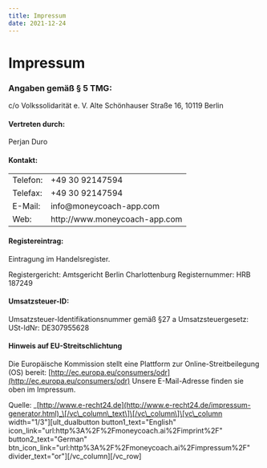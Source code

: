 ```yaml
---
title: Impressum 
date: 2021-12-24
---
```


# Impressum

### Angaben gemäß § 5 TMG:

c/o Volkssolidarität e. V. Alte Schönhauser Straße 16, 10119 Berlin

#### Vertreten durch:

Perjan Duro

#### Kontakt:

<table><tbody><tr><td>Telefon:</td><td>+49 30 92147594</td></tr><tr><td>Telefax:</td><td>+49 30 92147594</td></tr><tr><td>E-Mail:</td><td>info@moneycoach-app.com</td></tr><tr><td>Web:</td><td>http://www.moneycoach-app.com</td></tr></tbody></table>

#### Registereintrag:

Eintragung im Handelsregister.

Registergericht: Amtsgericht Berlin Charlottenburg Registernummer: HRB 187249

#### Umsatzsteuer-ID:

Umsatzsteuer-Identifikationsnummer gemäß §27 a Umsatzsteuergesetz: USt-IdNr: DE307955628

#### Hinweis auf EU-Streitschlichtung

Die Europäische Kommission stellt eine Plattform zur Online-Streitbeilegung (OS) bereit: [http://ec.europa.eu/consumers/odr](http://ec.europa.eu/consumers/odr) Unsere E-Mail-Adresse finden sie oben im Impressum.

Quelle: _[http://www.e-recht24.de](http://www.e-recht24.de/impressum-generator.html)_\[/vc\_column\_text\]\[/vc\_column\]\[vc\_column width="1/3"\]\[ult\_dualbutton button1\_text="English" icon\_link="url:http%3A%2F%2Fmoneycoach.ai%2Fimprint%2F" button2\_text="German" btn\_icon\_link="url:http%3A%2F%2Fmoneycoach.ai%2Fimpressum%2F" divider\_text="or"\]\[/vc\_column\]\[/vc\_row\]
